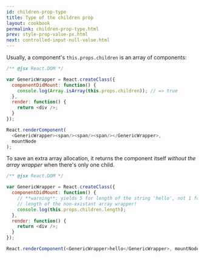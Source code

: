```yaml
---
id: children-prop-type
title: Type of the children prop
layout: cookbook
permalink: children-prop-type.html
prev: style-prop-value-px.html
next: controlled-input-null-value.html
---
```


Usually, a component's `this.props.children` is an array of components:

```js
/** @jsx React.DOM */

var GenericWrapper = React.createClass({
  componentDidMount: function() {
    console.log(Array.isArray(this.props.children)); // => true
  },
  render: function() {
    return <div />;
  }
});

React.renderComponent(
  <GenericWrapper><span/><span/><span/></GenericWrapper>, 
  mountNode
);
```

To save an extra array allocation, it returns the component itself _without the array wrapper_ when there's only one child.

```js
/** @jsx React.DOM */

var GenericWrapper = React.createClass({
  componentDidMount: function() {
    // **warning**: yields 5 for length of the string 'hello', not 1 for the
    // length of the non-existant array wrapper!
    console.log(this.props.children.length); 
  },
  render: function() {
    return <div />;
  }
});

React.renderComponent(<GenericWrapper>hello</GenericWrapper>, mountNode);
```
